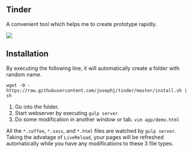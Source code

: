 Tinder
---------

A convenient tool which helps me to create prototype rapidly.

![](http://d.pr/i/sqFY+)

## Installation

By executing the following line, it will automatically create a folder with random name. 

```
wget -O - https://raw.githubusercontent.com/josephj/tinder/master/install.sh | sh
```

1. Go into the folder.
2. Start webserver by executing `gulp server`.
3. Do some modification in another window or tab. `vim app/demo.html`

All the `*.coffee`, `*.sass`, and `*.html` files are watched by `gulp server`. Taking the advatage of `LiveReload`, your pages will be refreshed automatically while you have any modifications to these 3 file types. 
